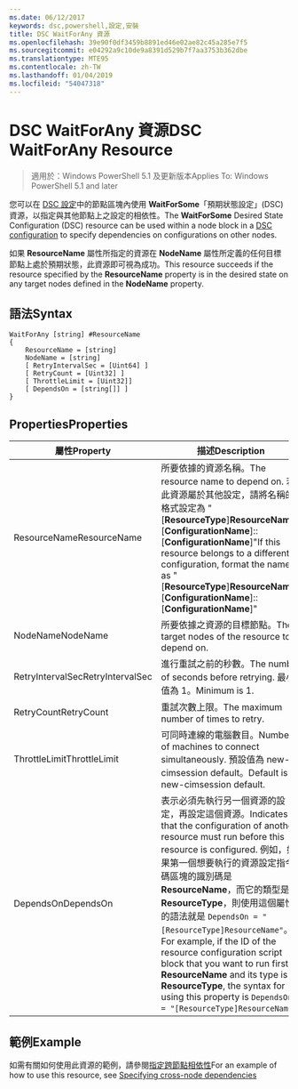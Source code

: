 ```yaml
---
ms.date: 06/12/2017
keywords: dsc,powershell,設定,安裝
title: DSC WaitForAny 資源
ms.openlocfilehash: 39e90f0df3459b8891ed46e02ae82c45a285e7f5
ms.sourcegitcommit: e04292a9c10de9a8391d529b7f7aa3753b362dbe
ms.translationtype: MTE95
ms.contentlocale: zh-TW
ms.lasthandoff: 01/04/2019
ms.locfileid: "54047318"
---
```

# <a name="dsc-waitforany-resource"></a><span data-ttu-id="72182-103">DSC WaitForAny 資源</span><span class="sxs-lookup"><span data-stu-id="72182-103">DSC WaitForAny Resource</span></span>

> <span data-ttu-id="72182-104">適用於：Windows PowerShell 5.1 及更新版本</span><span class="sxs-lookup"><span data-stu-id="72182-104">Applies To: Windows PowerShell 5.1 and later</span></span>

<span data-ttu-id="72182-105">您可以在 [DSC 設定](../../../configurations/configurations.md)中的節點區塊內使用 **WaitForSome**「預期狀態設定」(DSC) 資源，以指定與其他節點上之設定的相依性。</span><span class="sxs-lookup"><span data-stu-id="72182-105">The **WaitForSome** Desired State Configuration (DSC) resource can be used within a node block in a [DSC configuration](../../../configurations/configurations.md) to specify dependencies on configurations on other nodes.</span></span>

<span data-ttu-id="72182-106">如果 **ResourceName** 屬性所指定的資源在 **NodeName** 屬性所定義的任何目標節點上處於預期狀態，此資源即可視為成功。</span><span class="sxs-lookup"><span data-stu-id="72182-106">This resource succeeds if the resource specified by the **ResourceName** property is in the desired state on any target nodes defined in the **NodeName** property.</span></span>


## <a name="syntax"></a><span data-ttu-id="72182-107">語法</span><span class="sxs-lookup"><span data-stu-id="72182-107">Syntax</span></span>

```
WaitForAny [string] #ResourceName
{
    ResourceName = [string]
    NodeName = [string]
    [ RetryIntervalSec = [Uint64] ]
    [ RetryCount = [Uint32] ]
    [ ThrottleLimit = [Uint32]]
    [ DependsOn = [string[]] ]
}
```

## <a name="properties"></a><span data-ttu-id="72182-108">Properties</span><span class="sxs-lookup"><span data-stu-id="72182-108">Properties</span></span>

|  <span data-ttu-id="72182-109">屬性</span><span class="sxs-lookup"><span data-stu-id="72182-109">Property</span></span>  |  <span data-ttu-id="72182-110">描述</span><span class="sxs-lookup"><span data-stu-id="72182-110">Description</span></span>   |
|---|---|
| <span data-ttu-id="72182-111">ResourceName</span><span class="sxs-lookup"><span data-stu-id="72182-111">ResourceName</span></span>| <span data-ttu-id="72182-112">所要依據的資源名稱。</span><span class="sxs-lookup"><span data-stu-id="72182-112">The resource name to depend on.</span></span> <span data-ttu-id="72182-113">若此資源屬於其他設定，請將名稱的格式設定為 "[__ResourceType__]__ResourceName__::[__ConfigurationName__]::[__ConfigurationName__]"</span><span class="sxs-lookup"><span data-stu-id="72182-113">If this resource belongs to a different configuration, format the name as "[__ResourceType__]__ResourceName__::[__ConfigurationName__]::[__ConfigurationName__]"</span></span>|
| <span data-ttu-id="72182-114">NodeName</span><span class="sxs-lookup"><span data-stu-id="72182-114">NodeName</span></span>| <span data-ttu-id="72182-115">所要依據之資源的目標節點。</span><span class="sxs-lookup"><span data-stu-id="72182-115">The target nodes of the resource to depend on.</span></span>|
| <span data-ttu-id="72182-116">RetryIntervalSec</span><span class="sxs-lookup"><span data-stu-id="72182-116">RetryIntervalSec</span></span>| <span data-ttu-id="72182-117">進行重試之前的秒數。</span><span class="sxs-lookup"><span data-stu-id="72182-117">The number of seconds before retrying.</span></span> <span data-ttu-id="72182-118">最小值為 1。</span><span class="sxs-lookup"><span data-stu-id="72182-118">Minimum is 1.</span></span>|
| <span data-ttu-id="72182-119">RetryCount</span><span class="sxs-lookup"><span data-stu-id="72182-119">RetryCount</span></span>| <span data-ttu-id="72182-120">重試次數上限。</span><span class="sxs-lookup"><span data-stu-id="72182-120">The maximum number of times to retry.</span></span>|
| <span data-ttu-id="72182-121">ThrottleLimit</span><span class="sxs-lookup"><span data-stu-id="72182-121">ThrottleLimit</span></span>| <span data-ttu-id="72182-122">可同時連線的電腦數目。</span><span class="sxs-lookup"><span data-stu-id="72182-122">Number of machines to connect simultaneously.</span></span> <span data-ttu-id="72182-123">預設值為 new-cimsession default。</span><span class="sxs-lookup"><span data-stu-id="72182-123">Default is new-cimsession default.</span></span>|
| <span data-ttu-id="72182-124">DependsOn</span><span class="sxs-lookup"><span data-stu-id="72182-124">DependsOn</span></span> | <span data-ttu-id="72182-125">表示必須先執行另一個資源的設定，再設定這個資源。</span><span class="sxs-lookup"><span data-stu-id="72182-125">Indicates that the configuration of another resource must run before this resource is configured.</span></span> <span data-ttu-id="72182-126">例如，如果第一個想要執行的資源設定指令碼區塊的識別碼是 __ResourceName__，而它的類型是 __ResourceType__，則使用這個屬性的語法就是 `DependsOn = "[ResourceType]ResourceName"`。</span><span class="sxs-lookup"><span data-stu-id="72182-126">For example, if the ID of the resource configuration script block that you want to run first is __ResourceName__ and its type is __ResourceType__, the syntax for using this property is `DependsOn = "[ResourceType]ResourceName"`.</span></span>|

## <a name="example"></a><span data-ttu-id="72182-127">範例</span><span class="sxs-lookup"><span data-stu-id="72182-127">Example</span></span>

<span data-ttu-id="72182-128">如需有關如何使用此資源的範例，請參閱[指定跨節點相依性](../../../configurations/crossNodeDependencies.md)</span><span class="sxs-lookup"><span data-stu-id="72182-128">For an example of how to use this resource, see [Specifying cross-node dependencies](../../../configurations/crossNodeDependencies.md)</span></span>
